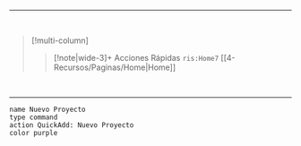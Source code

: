 



___

<br>


> [!multi-column]
>
>> [!note|wide-3]+ Acciones Rápidas
>> `ris:Home7` [[4-Recursos/Paginas/Home|Home]]


<br>

---

```button
name Nuevo Proyecto
type command
action QuickAdd: Nuevo Proyecto
color purple
```
